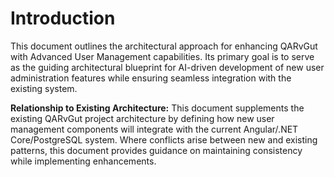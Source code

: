 # Introduction

This document outlines the architectural approach for enhancing QARvGut with Advanced User Management capabilities. Its primary goal is to serve as the guiding architectural blueprint for AI-driven development of new user administration features while ensuring seamless integration with the existing system.

**Relationship to Existing Architecture:**
This document supplements the existing QARvGut project architecture by defining how new user management components will integrate with the current Angular/.NET Core/PostgreSQL system. Where conflicts arise between new and existing patterns, this document provides guidance on maintaining consistency while implementing enhancements.
